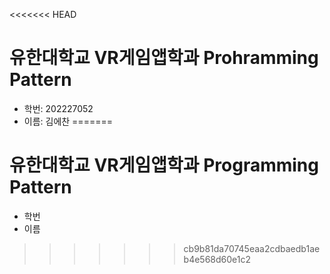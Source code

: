 <<<<<<< HEAD
# 유한대학교 VR게임앱학과 Prohramming Pattern
* 학번: 202227052
* 이름: 김에찬
=======
# 유한대학교 VR게임앱학과 Programming Pattern
* 학번
* 이름
>>>>>>> cb9b81da70745eaa2cdbaedb1aeb4e568d60e1c2
